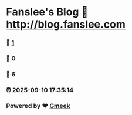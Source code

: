 # Fanslee's Blog :link: http://blog.fanslee.com 
### :page_facing_up: [1](http://blog.fanslee.com/tag.html) 
### :speech_balloon: 0 
### :hibiscus: 6 
### :alarm_clock: 2025-09-10 17:35:14 
### Powered by :heart: [Gmeek](https://github.com/Meekdai/Gmeek)
